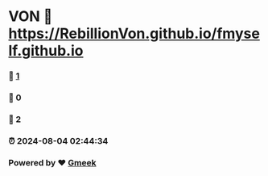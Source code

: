# VON :link: https://RebillionVon.github.io/fmyself.github.io 
### :page_facing_up: [1](https://RebillionVon.github.io/fmyself.github.io/tag.html) 
### :speech_balloon: 0 
### :hibiscus: 2 
### :alarm_clock: 2024-08-04 02:44:34 
### Powered by :heart: [Gmeek](https://github.com/Meekdai/Gmeek)
